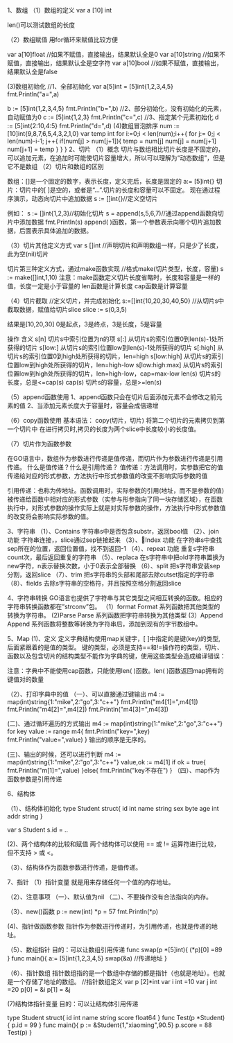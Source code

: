 1、数组
（1）数组的定义
var a [10] int

len()可以测试数组的长度

（2）数组赋值
用for循环来赋值比较方便

var a[10]float //如果不赋值，直接输出，结果默认全是0
var a[10]string //如果不赋值，直接输出，结果默认全是空字符
var a[10]bool //如果不赋值，直接输出，结果默认全是false

(3)数组初始化
//1、全部初始化
var a[5]int = [5]int{1,2,3,4,5}
fmt.Println("a=",a)

b := [5]int{1,2,3,4,5}
fmt.Println("b=",b)
//2、部分初始化，没有初始化的元素，自动赋值为0
c := [5]int{1,2,3}
fmt.Println("c=",c)
//3、指定某个元素初始化
d := [5]int{2:10,4:5}
fmt.Println("d=",d)
(4)数组冒泡排序
num := [10]int{9,8,7,6,5,4,3,2,1,0}
var temp int
for i:=0;i < len(num);i++{
    for j:= 0;j < len(num)-i-1; j++{
        if(num[j] > num[j+1]){
           temp = num[j]
           num[j] = num[j+1]
           num[j+1] = temp
        }
    }
}
2、切片
（1）概念
切片与数组相比切片长度是不固定的，可以追加元素，在追加时可能使切片容量增大，所以可以理解为“动态数组”，但是它不是数组
（2）切片和数组的区别

数组：[]是一个固定的数字，表示长度，定义完后，长度是固定的
a:= [5]int{}
切片：切片中的[ ]是空的，或者是“...”.切片的长度和容量可以不固定。
现在通过程序演示，动态向切片中追加数据
s := []int{}//定义空切片

例如：
s := []int{1,2,3}//初始化切片
s = append(s,5,6,7)//通过append函数向切片中添加数据
fmt.Println(s)
 append( )函数，第一个参数表示向哪个切片追加数据，后面表示具体追加的数据。

（3）切片其他定义方式
var s []int //声明切片和声明数组一样，只是少了长度，此为空(nil)切片

切片第三种定义方式，通过make函数实现
//格式make(切片类型，长度，容量)
s := make([]int,1,10)
注意：make函数定义切片长度省略时，长度和容量是一样的值，长度一定是小于容量的
len函数是计算长度
cap函数是计算容量

（4）切片截取
//定义切片，并完成初始化
s:=[]int{10,20,30,40,50}
//从切片s中截取数据，赋值给切片slice
slice := s(0,3,5)

结果是[10,20,30]
0是起点，3是终点，3是长度，5是容量


操作	含义
s[n]	切片s中索引位置为n的项
s[:]	从切片s的索引位置0到len(s)-1处所获得的切片
s[low:]	从切片s的索引位置low到len(s)-1处所获得的切片
s[:high]	从切片s的索引位置0到high处所获得的切片，len=high
s[low:high]	从切片s的索引位置low到high处所获得的切片，len=high-low
s[low:high:max]	从切片s的索引位置low到high处所获得的切片，len=high-low，cap=max-low
len(s)	切片s的长度，总是<=cap(s)
cap(s)	切片s的容量，总是>=len(s)

（5）append函数使用
1、append函数只会在切片后面添加元素不会修改之前元素的值
2、当添加元素长度大于容量时，容量会成倍递增

（6）copy函数使用
基本语法：
copy(切片，切片) 将第二个切片的元素拷贝到第一个切片中
在进行拷贝时,拷贝的长度为两个slice中长度较小的长度值。

（7）切片作为函数参数

在GO语言中，数组作为参数进行传递是值传递，而切片作为参数进行传递是引用传递。
什么是值传递？什么是引用传递？
值传递：方法调用时，实参数把它的值传递给对应的形式参数，方法执行中形式参数值的改变不影响实际参数的值

引用传递：也称为传地址。函数调用时，实际参数的引用(地址，而不是参数的值)被传递给函数中相对应的形式参数（实参与形参指向了同一块存储区域），在函数执行中，对形式参数的操作实际上就是对实际参数的操作，方法执行中形式参数值的改变将会影响实际参数的值。

3、字符串
（1）、Contains 字符串s中是否包含substr，返回bool值
（2）、join 功能 字符串连接，，slice通过sep链接起来
（3）、Index 功能 在字符串s中查找sep所在的位置，返回位置值，找不到返回-1
（4）、repeat 功能 重复s字符串count次，最后返回重复的字符串
（5）、replaca 在s字符串中把old字符串置换为new字符，n表示替换次数，小于0表示全部替换
（6）、split 把s字符串安装sep分割，返回slice
（7）、trim 把s字符串的头部和尾部去除cutset指定的字符串
（8）、fields 去除s字符串的空格符，并且按照空格分割返回slice

4、字符串转换
GO语言也提供了字符串与其它类型之间相互转换的函数。相应的字符串转换函数都在”strconv”包。
（1）format
Format 系列函数把其他类型的转换为字符串。
(2)Parse
Parse 系列函数把字符串转换为其他类型
(3）Append
Append 系列函数将整数等转换为字符串后，添加到现有的字节数组中。

5、Map
(1)、定义
定义字典结构使用map关键字，[ ]中指定的是键(key)的类型,后面紧跟着的是值的类型。
键的类型，必须是支持==和!=操作符的类型，切片、函数以及包含切片的结构类型不能作为字典的键，使用这些类型会造成编译错误：

注意：字典中不能使用cap函数，只能使用len( )函数。len( )函数返回map拥有的键值对的数量

（2）、打印字典中的值
（一）、可以直接通过键输出
m4 := map(int)string{1:"mike",2:"go",3:"c++"}
fmt.Println("m4[1]=",m4[1])
fmt.Println("m4[2]=",m4[2])
fmt.Println("m4[3]=",m4[3])

(二)、通过循环遍历的方式输出
m4 := map(int)string{1:"mike",2:"go",3:"c++"}
for key value := range m4{
     fmt.Println("key=",key)
     fmt.Println("value=",value)
}
输出的顺序是无序的。

(三)、输出的时候，还可以进行判断
m4 := map(int)string{1:"mike",2:"go",3:"c++"}
value,ok := m4[1]
if ok = true{
    fmt.Println("m[1]=",value)
}else{
    fmt.Println("key不存在")
}
（四）、map作为函数参数是引用传递

6、结构体

（1）、结构体初始化
type Student struct{
    id int
    name string
    sex byte
    age int
    addr string
}
<!-- var s1 Student = Student{1,"haha","m",18,"172"}
fmt.Println(s1) -->
var s Student
s.id = ..

(2)、两个结构体的比较和赋值
两个结构体可以使用 == 或 != 运算符进行比较，但不支持 > 或 <。

（3）、结构体作为函数参数进行传递，是值传递。

7、指针
（1）指针变量
就是用来存储任何一个值的内存地址。

（2）、注意事项
（一）、默认值为nil
（二）、不要操作没有合法指向的内存。

（3）、new()函数
p := new(int)
*p = 57
fmt.Println(*p)

(4)、指针做函数参数
指针作为参数进行传递时，为引用传递，也就是传递的地址。

（5）、数组指针
目的：可以让数组引用传递
func swap(p *[5]int){
    (*p)[0] =89
}
func main(){
    a:= [5]int{1,2,3,4,5}
    swap(&a) //传递地址
}

（6）、指针数组
指针数组指的是一个数组中存储的都是指针（也就是地址）。也就是一个存储了地址的数组。
//指针数组定义
var p [2]*int
var i int =10
var j int =20
p[0] = &i
p[1] = &j

(7)结构体指针变量
目的：可以让结构体引用传递

type Student struct{
    id int 
    name string
    score float64
}
func Test(p *Student){
    p.id = 99
}
func main(){
    p := &Student{1,"xiaoming",90.5}
    p.score = 88
    Test(p)
}



